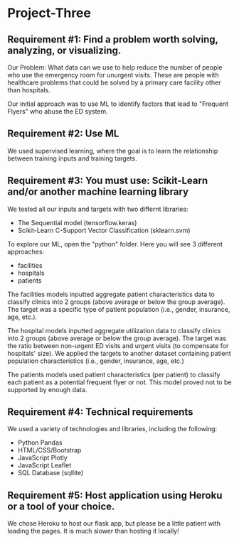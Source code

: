# Project-Three

## Requirement #1: Find a problem worth solving, analyzing, or visualizing.
Our Problem: What data can we use to help reduce the number of people who use the emergency room for unurgent visits.  These are people with healthcare problems that could be solved by a primary care facility other than hospitals.

Our initial approach was to use ML to identify factors that lead to "Frequent Flyers" who abuse the ED system.

## Requirement #2: Use ML
We used supervised learning, where the goal is to learn the relationship between training inputs and training targets.

## Requirement #3: You must use: Scikit-Learn and/or another machine learning library
We tested all our inputs and targets with two differnt libraries:
- The Sequential model (tensorflow.keras)
- Scikit-Learn C-Support Vector Classification (sklearn.svm)

To explore our ML, open the "python" folder. Here you will see 3 different approaches:
- facilities
- hospitals 
- patients

The facilities models inputted aggregate patient characteristics data to classify clinics into 2 groups (above average or below the group average).  The target was a specific type of patient population (i.e., gender, insurance, age, etc.).

The hospital models inputted aggregate utilization data to classify clinics into 2 groups (above average or below the group average).  The target was the ratio between non-urgent ED visits and urgent visits (to compensate for hospitals' size).  We applied the targets to another dataset containing patient population characteristics (i.e., gender, insurance, age, etc.) 

The patients models used patient characteristics (per patient) to classify each patient as a potential frequent flyer or not. This model proved not to be supported by enough data.

## Requirement #4: Technical requirements

We used a variety of technologies and libraries, including the following:
- Python Pandas
- HTML/CSS/Bootstrap
- JavaScript Plotly
- JavaScript Leaflet
- SQL Database (sqllite)

## Requirement #5: Host application using Heroku or a tool of your choice.
We chose Heroku to host our flask app, but please be a little patient with loading the pages. It is much slower than hosting it locally!